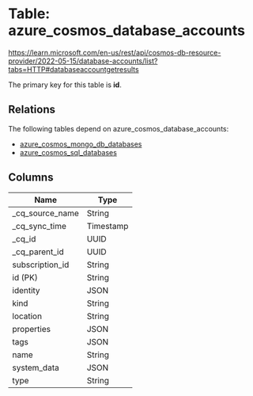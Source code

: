 # Table: azure_cosmos_database_accounts

https://learn.microsoft.com/en-us/rest/api/cosmos-db-resource-provider/2022-05-15/database-accounts/list?tabs=HTTP#databaseaccountgetresults

The primary key for this table is **id**.

## Relations

The following tables depend on azure_cosmos_database_accounts:
  - [azure_cosmos_mongo_db_databases](azure_cosmos_mongo_db_databases.md)
  - [azure_cosmos_sql_databases](azure_cosmos_sql_databases.md)

## Columns

| Name          | Type          |
| ------------- | ------------- |
|_cq_source_name|String|
|_cq_sync_time|Timestamp|
|_cq_id|UUID|
|_cq_parent_id|UUID|
|subscription_id|String|
|id (PK)|String|
|identity|JSON|
|kind|String|
|location|String|
|properties|JSON|
|tags|JSON|
|name|String|
|system_data|JSON|
|type|String|